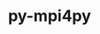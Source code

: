 ---
title: "py-mpi4py"
layout: cache
categories: [package, develop-2024-01-14]
meta: {"versions": ["3.1.5"], "compilers": ["apple-clang@=15.0.0", "cce@=15.0.1", "gcc@=11.1.0", "gcc@=11.3.0", "gcc@=11.4.0", "gcc@=9.4.0", "oneapi@=2023.2.0"], "oss": ["rhel8", "ubuntu20.04", "ubuntu22.04", "ventura"], "platforms": ["darwin", "linux"], "targets": ["aarch64", "neoverse_v1", "ppc64le", "x86_64_v3", "zen4"], "stacks": ["data-vis-sdk", "e4s", "e4s-cray-rhel", "e4s-neoverse_v1", "e4s-oneapi", "e4s-power", "e4s-rocm-external", "ml-darwin-aarch64-mps", "ml-linux-x86_64-cpu", "ml-linux-x86_64-cuda", "ml-linux-x86_64-rocm", "root"], "num_specs": 18, "num_specs_by_stack": {"ml-darwin-aarch64-mps": 1, "root": 18, "e4s-cray-rhel": 1, "e4s-neoverse_v1": 2, "e4s-power": 2, "data-vis-sdk": 2, "e4s-rocm-external": 1, "e4s": 3, "e4s-oneapi": 4, "ml-linux-x86_64-rocm": 1, "ml-linux-x86_64-cpu": 1, "ml-linux-x86_64-cuda": 1}}
spec_details: [{"hash": "szoptizh3qxvmtfb4jgczzm3oc3w4fvm", "compiler": "apple-clang@=15.0.0", "versions": ["3.1.5"], "os": "ventura", "platform": "darwin", "target": "aarch64", "variants": ["build_system=python_pip"], "stacks": ["ml-darwin-aarch64-mps", "root"], "size": "-", "tarball": "https://binaries.spack.io/releases/develop-2024-01-14/build_cache/darwin-ventura-aarch64/apple-clang-15.0.0/py-mpi4py-3.1.5/darwin-ventura-aarch64-apple-clang-15.0.0-py-mpi4py-3.1.5-szoptizh3qxvmtfb4jgczzm3oc3w4fvm.spack"}, {"hash": "rhfy5omwxuejwbovm7wafxagsoquchjq", "compiler": "cce@=15.0.1", "versions": ["3.1.5"], "os": "rhel8", "platform": "linux", "target": "zen4", "variants": ["build_system=python_pip"], "stacks": ["root", "e4s-cray-rhel"], "size": "-", "tarball": "https://binaries.spack.io/releases/develop-2024-01-14/build_cache/linux-rhel8-zen4/cce-15.0.1/py-mpi4py-3.1.5/linux-rhel8-zen4-cce-15.0.1-py-mpi4py-3.1.5-rhfy5omwxuejwbovm7wafxagsoquchjq.spack"}, {"hash": "giykqnrptwb3aahm5zblakfx7iyzg2yv", "compiler": "gcc@=11.4.0", "versions": ["3.1.5"], "os": "ubuntu20.04", "platform": "linux", "target": "neoverse_v1", "variants": ["build_system=python_pip"], "stacks": ["e4s-neoverse_v1", "root"], "size": "-", "tarball": "https://binaries.spack.io/releases/develop-2024-01-14/build_cache/linux-ubuntu20.04-neoverse_v1/gcc-11.4.0/py-mpi4py-3.1.5/linux-ubuntu20.04-neoverse_v1-gcc-11.4.0-py-mpi4py-3.1.5-giykqnrptwb3aahm5zblakfx7iyzg2yv.spack"}, {"hash": "6uekpdnljlbzshu5xlt5w2twfljc2sxk", "compiler": "gcc@=11.4.0", "versions": ["3.1.5"], "os": "ubuntu20.04", "platform": "linux", "target": "neoverse_v1", "variants": ["build_system=python_pip"], "stacks": ["e4s-neoverse_v1", "root"], "size": "-", "tarball": "https://binaries.spack.io/releases/develop-2024-01-14/build_cache/linux-ubuntu20.04-neoverse_v1/gcc-11.4.0/py-mpi4py-3.1.5/linux-ubuntu20.04-neoverse_v1-gcc-11.4.0-py-mpi4py-3.1.5-6uekpdnljlbzshu5xlt5w2twfljc2sxk.spack"}, {"hash": "ist5wrpo37vmuzgtethoapuxokscjce6", "compiler": "gcc@=9.4.0", "versions": ["3.1.5"], "os": "ubuntu20.04", "platform": "linux", "target": "ppc64le", "variants": ["build_system=python_pip"], "stacks": ["e4s-power", "root"], "size": "-", "tarball": "https://binaries.spack.io/releases/develop-2024-01-14/build_cache/linux-ubuntu20.04-ppc64le/gcc-9.4.0/py-mpi4py-3.1.5/linux-ubuntu20.04-ppc64le-gcc-9.4.0-py-mpi4py-3.1.5-ist5wrpo37vmuzgtethoapuxokscjce6.spack"}, {"hash": "ykjc46a7mnv6q5phmlilvxbtmckvuhkn", "compiler": "gcc@=9.4.0", "versions": ["3.1.5"], "os": "ubuntu20.04", "platform": "linux", "target": "ppc64le", "variants": ["build_system=python_pip"], "stacks": ["e4s-power", "root"], "size": "-", "tarball": "https://binaries.spack.io/releases/develop-2024-01-14/build_cache/linux-ubuntu20.04-ppc64le/gcc-9.4.0/py-mpi4py-3.1.5/linux-ubuntu20.04-ppc64le-gcc-9.4.0-py-mpi4py-3.1.5-ykjc46a7mnv6q5phmlilvxbtmckvuhkn.spack"}, {"hash": "nwvexm4ivlkjfxbph2pcbap3fz7gdhhh", "compiler": "gcc@=11.1.0", "versions": ["3.1.5"], "os": "ubuntu20.04", "platform": "linux", "target": "x86_64_v3", "variants": ["build_system=python_pip"], "stacks": ["data-vis-sdk", "root"], "size": "-", "tarball": "https://binaries.spack.io/releases/develop-2024-01-14/build_cache/linux-ubuntu20.04-x86_64_v3/gcc-11.1.0/py-mpi4py-3.1.5/linux-ubuntu20.04-x86_64_v3-gcc-11.1.0-py-mpi4py-3.1.5-nwvexm4ivlkjfxbph2pcbap3fz7gdhhh.spack"}, {"hash": "2z4lbpekiqlgtggaaqgludmrpnmjezoj", "compiler": "gcc@=11.1.0", "versions": ["3.1.5"], "os": "ubuntu20.04", "platform": "linux", "target": "x86_64_v3", "variants": ["build_system=python_pip"], "stacks": ["data-vis-sdk", "root"], "size": "-", "tarball": "https://binaries.spack.io/releases/develop-2024-01-14/build_cache/linux-ubuntu20.04-x86_64_v3/gcc-11.1.0/py-mpi4py-3.1.5/linux-ubuntu20.04-x86_64_v3-gcc-11.1.0-py-mpi4py-3.1.5-2z4lbpekiqlgtggaaqgludmrpnmjezoj.spack"}, {"hash": "o5homis23mcsb6u5nmsrpfoje3hah3ut", "compiler": "gcc@=11.4.0", "versions": ["3.1.5"], "os": "ubuntu20.04", "platform": "linux", "target": "x86_64_v3", "variants": ["build_system=python_pip"], "stacks": ["e4s-rocm-external", "e4s", "root"], "size": "-", "tarball": "https://binaries.spack.io/releases/develop-2024-01-14/build_cache/linux-ubuntu20.04-x86_64_v3/gcc-11.4.0/py-mpi4py-3.1.5/linux-ubuntu20.04-x86_64_v3-gcc-11.4.0-py-mpi4py-3.1.5-o5homis23mcsb6u5nmsrpfoje3hah3ut.spack"}, {"hash": "2afgzpqryzcjnvhbokxyncu6f2kbferv", "compiler": "gcc@=11.4.0", "versions": ["3.1.5"], "os": "ubuntu20.04", "platform": "linux", "target": "x86_64_v3", "variants": ["build_system=python_pip"], "stacks": ["e4s", "root"], "size": "-", "tarball": "https://binaries.spack.io/releases/develop-2024-01-14/build_cache/linux-ubuntu20.04-x86_64_v3/gcc-11.4.0/py-mpi4py-3.1.5/linux-ubuntu20.04-x86_64_v3-gcc-11.4.0-py-mpi4py-3.1.5-2afgzpqryzcjnvhbokxyncu6f2kbferv.spack"}, {"hash": "oqtznevqcnacmegt4jhnedvdtni6kexz", "compiler": "gcc@=11.4.0", "versions": ["3.1.5"], "os": "ubuntu20.04", "platform": "linux", "target": "x86_64_v3", "variants": ["build_system=python_pip"], "stacks": ["e4s", "root"], "size": "-", "tarball": "https://binaries.spack.io/releases/develop-2024-01-14/build_cache/linux-ubuntu20.04-x86_64_v3/gcc-11.4.0/py-mpi4py-3.1.5/linux-ubuntu20.04-x86_64_v3-gcc-11.4.0-py-mpi4py-3.1.5-oqtznevqcnacmegt4jhnedvdtni6kexz.spack"}, {"hash": "luy5twmmwlfjxl7fiqyrlcpsrr7t5qnl", "compiler": "oneapi@=2023.2.0", "versions": ["3.1.5"], "os": "ubuntu20.04", "platform": "linux", "target": "x86_64_v3", "variants": ["build_system=python_pip"], "stacks": ["e4s-oneapi", "root"], "size": "-", "tarball": "https://binaries.spack.io/releases/develop-2024-01-14/build_cache/linux-ubuntu20.04-x86_64_v3/oneapi-2023.2.0/py-mpi4py-3.1.5/linux-ubuntu20.04-x86_64_v3-oneapi-2023.2.0-py-mpi4py-3.1.5-luy5twmmwlfjxl7fiqyrlcpsrr7t5qnl.spack"}, {"hash": "uvbxcbbtumq6r3ts44pse6vrgcst4uez", "compiler": "oneapi@=2023.2.0", "versions": ["3.1.5"], "os": "ubuntu20.04", "platform": "linux", "target": "x86_64_v3", "variants": ["build_system=python_pip"], "stacks": ["e4s-oneapi", "root"], "size": "-", "tarball": "https://binaries.spack.io/releases/develop-2024-01-14/build_cache/linux-ubuntu20.04-x86_64_v3/oneapi-2023.2.0/py-mpi4py-3.1.5/linux-ubuntu20.04-x86_64_v3-oneapi-2023.2.0-py-mpi4py-3.1.5-uvbxcbbtumq6r3ts44pse6vrgcst4uez.spack"}, {"hash": "jy2f32e237gpntmcujtykdhg74wfljgk", "compiler": "oneapi@=2023.2.0", "versions": ["3.1.5"], "os": "ubuntu20.04", "platform": "linux", "target": "x86_64_v3", "variants": ["build_system=python_pip"], "stacks": ["e4s-oneapi", "root"], "size": "-", "tarball": "https://binaries.spack.io/releases/develop-2024-01-14/build_cache/linux-ubuntu20.04-x86_64_v3/oneapi-2023.2.0/py-mpi4py-3.1.5/linux-ubuntu20.04-x86_64_v3-oneapi-2023.2.0-py-mpi4py-3.1.5-jy2f32e237gpntmcujtykdhg74wfljgk.spack"}, {"hash": "hxv7fko2op22fobavbe4dcjwm36bz6yw", "compiler": "oneapi@=2023.2.0", "versions": ["3.1.5"], "os": "ubuntu20.04", "platform": "linux", "target": "x86_64_v3", "variants": ["build_system=python_pip"], "stacks": ["e4s-oneapi", "root"], "size": "-", "tarball": "https://binaries.spack.io/releases/develop-2024-01-14/build_cache/linux-ubuntu20.04-x86_64_v3/oneapi-2023.2.0/py-mpi4py-3.1.5/linux-ubuntu20.04-x86_64_v3-oneapi-2023.2.0-py-mpi4py-3.1.5-hxv7fko2op22fobavbe4dcjwm36bz6yw.spack"}, {"hash": "g6zwlc3mobnwqux753k4dkzyttbomyuz", "compiler": "gcc@=11.3.0", "versions": ["3.1.5"], "os": "ubuntu22.04", "platform": "linux", "target": "x86_64_v3", "variants": ["build_system=python_pip"], "stacks": ["ml-linux-x86_64-rocm", "root"], "size": "-", "tarball": "https://binaries.spack.io/releases/develop-2024-01-14/build_cache/linux-ubuntu22.04-x86_64_v3/gcc-11.3.0/py-mpi4py-3.1.5/linux-ubuntu22.04-x86_64_v3-gcc-11.3.0-py-mpi4py-3.1.5-g6zwlc3mobnwqux753k4dkzyttbomyuz.spack"}, {"hash": "ci4georko4az3pzdj7v7hwk74uch2ssh", "compiler": "gcc@=11.3.0", "versions": ["3.1.5"], "os": "ubuntu22.04", "platform": "linux", "target": "x86_64_v3", "variants": ["build_system=python_pip"], "stacks": ["ml-linux-x86_64-cpu", "root"], "size": "-", "tarball": "https://binaries.spack.io/releases/develop-2024-01-14/build_cache/linux-ubuntu22.04-x86_64_v3/gcc-11.3.0/py-mpi4py-3.1.5/linux-ubuntu22.04-x86_64_v3-gcc-11.3.0-py-mpi4py-3.1.5-ci4georko4az3pzdj7v7hwk74uch2ssh.spack"}, {"hash": "rjwrc36iikc3g33gak5cpco5qwrthrgp", "compiler": "gcc@=11.3.0", "versions": ["3.1.5"], "os": "ubuntu22.04", "platform": "linux", "target": "x86_64_v3", "variants": ["build_system=python_pip"], "stacks": ["ml-linux-x86_64-cuda", "root"], "size": "-", "tarball": "https://binaries.spack.io/releases/develop-2024-01-14/build_cache/linux-ubuntu22.04-x86_64_v3/gcc-11.3.0/py-mpi4py-3.1.5/linux-ubuntu22.04-x86_64_v3-gcc-11.3.0-py-mpi4py-3.1.5-rjwrc36iikc3g33gak5cpco5qwrthrgp.spack"}]
---